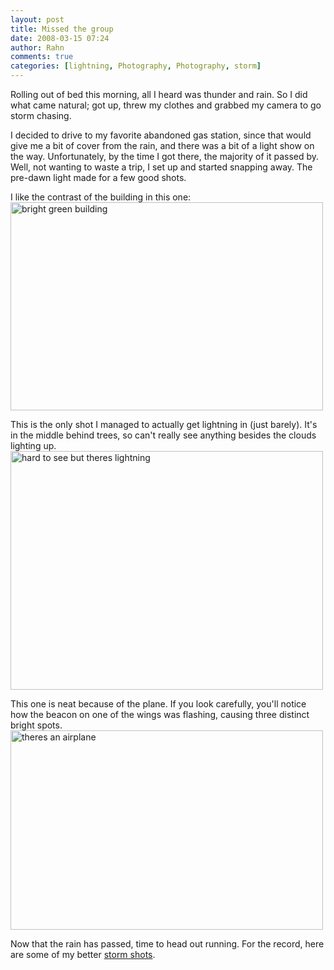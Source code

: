 ```yaml
---
layout: post
title: Missed the group
date: 2008-03-15 07:24
author: Rahn
comments: true
categories: [lightning, Photography, Photography, storm]
---
```

Rolling out of bed this morning, all I heard was thunder and rain. So I did what came natural; got up, threw my clothes and grabbed my camera to go storm chasing.

I decided to drive to my favorite abandoned gas station, since that would give me a bit of cover from the rain, and there was a bit of a light show on the way. Unfortunately, by the time I got there, the majority of it passed by. Well, not wanting to waste a trip, I set up and started snapping away.  The pre-dawn light made for a few good shots.

I like the contrast of the building in this one:
<a href="http://www.flickr.com/photos/bigrahn/2335003716/" title="bright green building by BigRahn, on Flickr"><img src="http://farm3.static.flickr.com/2188/2335003716_714f7583b5.jpg" alt="bright green building" height="333" width="500" /></a>

This is the only shot I managed to actually get lightning in (just barely). It's in the middle behind trees, so can't really see anything besides the clouds lighting up.
<a href="http://www.flickr.com/photos/bigrahn/2334175887/" title="hard to see but theres lightning by BigRahn, on Flickr"><img src="http://farm3.static.flickr.com/2380/2334175887_78163c7a05.jpg" alt="hard to see but theres lightning" height="382" width="500" /></a>

This one is neat because of the plane. If you look carefully, you'll notice how the beacon on one of the wings was flashing, causing three distinct bright spots.
<a href="http://www.flickr.com/photos/bigrahn/2335003628/" title="theres an airplane by BigRahn, on Flickr"><img src="http://farm3.static.flickr.com/2319/2335003628_dec513f153.jpg" alt="theres an airplane" height="319" width="500" /></a>

Now that the rain has passed, time to head out running.   For the record, here are some of my better <a href="http://www.flickr.com/photos/bigrahn/sets/72157600559545438/" title="storm chasing set">storm shots</a>.
